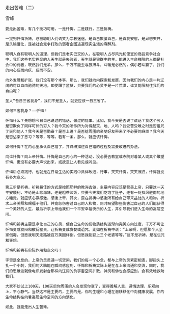 走出苦难（二）

雪峰


    要走出苦难，有几个技巧可用，一是忏悔，二是践行，三是祈祷。

    一提到忏悔祈祷，总被聪明人们讥笑为宗教迷信，是自己欺骗自己，是自我安慰，是异想天开，是头脑僵化，是被社会竞争打败的弱者企图逃避现实生活的麻醉剂。

    聪明人自有聪明人的道理，但我们是老实巴交的人，在聪明人占尽风光和便宜的商品竞争社会中，我们这些老实巴交的人天生就是失败者，天生就是狼群中的羊，能进入生命禅院的人都是社会中的弱者，既然我们是羊，那么，千万不能去与狼搏斗，斗输是必然的，偶尔若斗赢了，我们的内心反而内疚，反而不安。

    向外发展和扩张，我们没有那个本事，那么，我们就向内探索和发展，因为我们的内心是一片辽阔的可以自由驰骋的天地，即使蹲了监狱，只要我们的心灵不是一片荒漠，谁又能限制住我们的自由呢？

    圣人“吾日三省我身”，我们不是圣人，就更应该一日三省了。

    如何三省我身？——忏悔！

    忏悔什么？先想想今日自己说过的错话，做过的错事。比如，我今天是否说了谎话？我这个穷人是否欺负了同样可怜的穷人？我今天的所作所为对得起天、地、人吗？我受苦受难之时是否诅咒了天和他人？我今天是否勤奋？是否上进？是否给周围的亲朋好友带来了不必要的麻烦？我今天是否沾染了恶习？等等，等等。若有一条，那么，就应该忏悔。

    如何忏悔？在内心里承认自己错了，并详细描述自己错的过程及需要改进的办法。

    向谁忏悔？向上帝忏悔。忏悔是自己内心的一种活动，没必要去教堂或寺院对着某人或某个雕塑忏悔，更没有必要大声说出来，或故意让人看见或听见。

    忏悔后必须践行，也就是在日常生活的实践中具体改进，行事，天天忏悔，天天照旧，忏悔就没有多大意义。
 
    第三步是祈祷，祈祷最佳的方式是按照耶稣的教诲去做，主要内容应该是赞美上帝，只要这一天平安顺利，不论是山珍海味，还是粗茶淡饭，只要今天我们吃饱了肚子，还有一处挡风避雨的地方睡觉，就应该心存感激，感谢上帝，其次，要在祈祷中感谢所有给自己带来益处的人和物，祈求上帝关照和赐福于他们，并宽恕伤害过自己的人和物，同时盼望那些伤害过自己的人们能获得一个美好的人生，最后祈求上帝给我们一个平安幸福快乐的人生，并引导我们进入生命的高层空间。

    忏悔和祈祷主要是净化自己的心灵，使自己生命的反物质结构逐渐向完美方向过度，千万不可让忏悔变成狡辩和敷衍塞责，让祈祷变成贪婪或诅咒。比如在祈祷中说：“上帝啊，但愿那个人全家倒霉，但愿我明天走路被百万美圆绊倒，但愿我能娶上三个老婆等等，”这不是祈祷，是在诅咒和狂想。

    忏悔和祈祷有实际作用和意义吗？

    宇宙是全息的，上帝的灵贯通一切空间，我们的每一个心念，都与上帝的灵紧密相连，脚指头上扎一个小刺，我们的大脑能在瞬间感应到，忏悔和祈祷实际上是在与上帝沟通和交流，同时，我们的思维波就像电讯发射台那样向辽阔的负宇宙空间扩散，神灵和佛也会感应到，会有效地救助我们。

    大家不妨试上100天，100天后你周围的人会发现你变了，变得善解人意，通情达理，乐观向上，平心静气。当然这不是主要的，主要的是，你的生理和心理在潜移默化中向健康发展，你的生命结构在向着高层生命空间的方向演化。

    如此，就能走出人生苦难。



